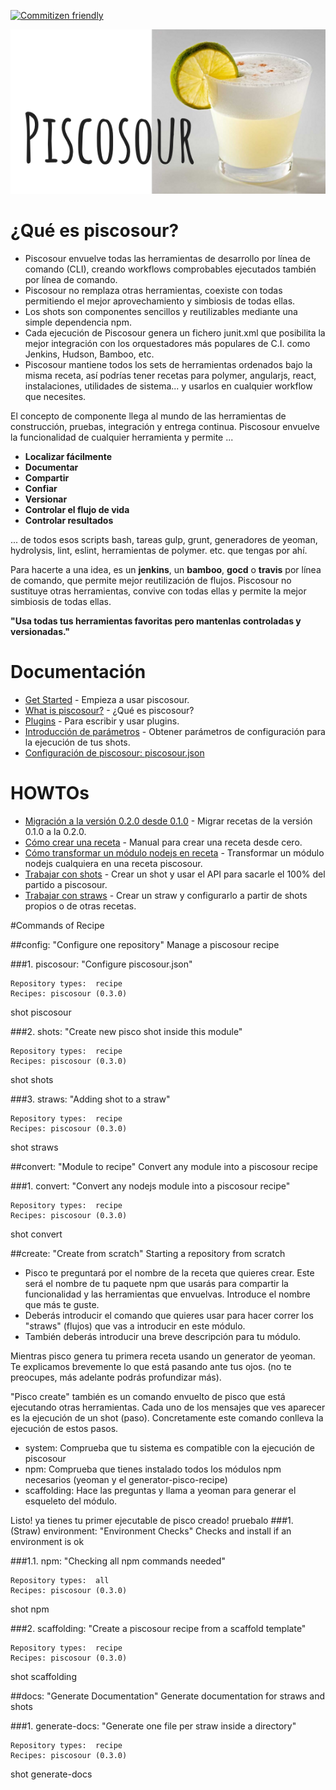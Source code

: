 [![Commitizen friendly](https://img.shields.io/badge/commitizen-friendly-brightgreen.svg)](http://commitizen.github.io/cz-cli/)

![Piscosour: Get all your devops tools wrapped-up!](doc/images/logo.png)

# ¿Qué es piscosour?

- Piscosour envuelve todas las herramientas de desarrollo por línea de comando (CLI), creando workflows comprobables ejecutados también por línea de comando.
- Piscosour no remplaza otras herramientas, coexiste con todas permitiendo el mejor aprovechamiento y simbiosis de todas ellas.
- Los shots son componentes sencillos y reutilizables mediante una simple dependencia npm.
- Cada ejecución de Piscosour genera un fichero junit.xml que posibilita la mejor integración con los orquestadores más populares de C.I. como Jenkins, Hudson, Bamboo, etc.
- Piscosour mantiene todos los sets de herramientas ordenados bajo la misma receta, así podrías tener recetas para polymer, angularjs, react, instalaciones, utilidades de sistema... y usarlos en cualquier workflow que necesites.

El concepto de componente llega al mundo de las herramientas de construcción, pruebas, integración y entrega continua.
Piscosour envuelve la funcionalidad de cualquier herramienta y permite ...

- **Localizar fácilmente**
- **Documentar**
- **Compartir**
- **Confiar**
- **Versionar**
- **Controlar el flujo de vida**
- **Controlar resultados**

... de todos esos scripts bash, tareas gulp, grunt, generadores de yeoman, hydrolysis, lint, eslint, herramientas de polymer. etc. que tengas por ahí.
 
Para hacerte a una idea, es un **jenkins**, un **bamboo**, **gocd** o **travis** por línea de comando, que permite mejor reutilización de flujos. Piscosour no sustituye otras herramientas, convive con todas ellas y permite la mejor simbiosis de todas ellas.  

**"Usa todas tus herramientas favoritas pero mantenlas controladas y versionadas."**


# Documentación

* [Get Started](doc/get_started.md) - Empieza a usar piscosour.
* [What is piscosour?](doc/what_is_piscosour.md) - ¿Qué es piscosour?
* [Plugins](doc/plugins.md) - Para escribir y usar plugins.
* [Introducción de parámetros](doc/Load_Parameters.md) - Obtener parámetros de configuración para la ejecución de tus shots.
* [Configuración de piscosour: piscosour.json](doc/configuration.md)

# HOWTOs

* [Migración a la versión 0.2.0 desde 0.1.0](doc/0.2.0_migration_guide.md) - Migrar recetas de la versión 0.1.0 a la 0.2.0.
* [Cómo crear una receta](doc/get_started.md) - Manual para crear una receta desde cero.
* [Cómo transformar un módulo nodejs en receta](doc/convert_to_recipe.md) - Transformar un módulo nodejs cualquiera en una receta piscosour.
* [Trabajar con shots](doc/shots.md) - Crear un shot y usar el API para sacarle el 100% del partido a piscosour.
* [Trabajar con straws](doc/straws.md) - Crear un straw y configurarlo a partir de shots propios o de otras recetas.

#Commands of Recipe

##config: "Configure one repository"
Manage a piscosour recipe


###1. piscosour: "Configure piscosour.json"
```
Repository types:  recipe
Recipes: piscosour (0.3.0)
```
shot piscosour


###2. shots: "Create new pisco shot inside this module"
```
Repository types:  recipe
Recipes: piscosour (0.3.0)
```
shot shots


###3. straws: "Adding shot to a straw"
```
Repository types:  recipe
Recipes: piscosour (0.3.0)
```
shot straws

##convert: "Module to recipe"
Convert any module into a piscosour recipe


###1. convert: "Convert any nodejs module into a piscosour recipe"
```
Repository types:  recipe
Recipes: piscosour (0.3.0)
```
shot convert

##create: "Create from scratch"
Starting a repository from scratch

- Pisco te preguntará por el nombre de la receta que quieres crear. Este será el nombre de tu paquete npm que usarás para compartir la funcionalidad y las herramientas que envuelvas. Introduce el nombre que más te guste.
- Deberás introducir el comando que quieres usar para hacer correr los "straws" (flujos) que vas a introducir en este módulo.
- También deberás introducir una breve descripción para tu módulo.

Mientras pisco genera tu primera receta usando un generator de yeoman. Te explicamos brevemente lo que está pasando ante tus ojos. (no te preocupes, más adelante podrás profundizar más). 

"Pisco create" también es un comando envuelto de pisco que está ejecutando otras herramientas. Cada uno de los mensajes que ves aparecer es la ejecución de un shot (paso). Concretamente este comando conlleva la ejecución de estos pasos.

- system: Comprueba que tu sistema es compatible con la ejecución de piscosour
- npm: Comprueba que tienes instalado todos los módulos npm necesarios (yeoman y el generator-pisco-recipe)
- scaffolding: Hace las preguntas y llama a yeoman para generar el esqueleto del módulo.

Listo! ya tienes tu primer ejecutable de pisco creado! pruebalo
###1. (Straw) environment: "Environment Checks"
Checks and install if an environment is ok


###1.1. npm: "Checking all npm commands needed"
```
Repository types:  all
Recipes: piscosour (0.3.0)
```
shot npm


###2. scaffolding: "Create a piscosour recipe from a scaffold template"
```
Repository types:  recipe
Recipes: piscosour (0.3.0)
```
shot scaffolding

##docs: "Generate Documentation"
Generate documentation for straws and shots


###1. generate-docs: "Generate one file per straw inside a directory"
```
Repository types:  recipe
Recipes: piscosour (0.3.0)
```
shot generate-docs
